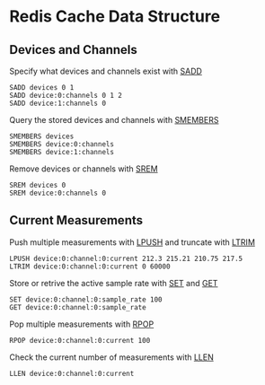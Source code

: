 # Redis Cache Data Structure

## Devices and Channels

Specify what devices and channels exist with [SADD](https://redis.io/commands/sadd)

    SADD devices 0 1
    SADD device:0:channels 0 1 2
    SADD device:1:channels 0

Query the stored devices and channels with [SMEMBERS](https://redis.io/commands/smembers)

    SMEMBERS devices
    SMEMBERS device:0:channels
    SMEMBERS device:1:channels

Remove devices or channels with [SREM](https://redis.io/commands/srem)

    SREM devices 0
    SREM device:0:channels 0

## Current Measurements

Push multiple measurements with [LPUSH](https://redis.io/commands/lpush) and truncate with [LTRIM](https://redis.io/commands/ltrim)

    LPUSH device:0:channel:0:current 212.3 215.21 210.75 217.5
    LTRIM device:0:channel:0:current 0 60000

Store or retrive the active sample rate with [SET](https://redis.io/commands/set) and [GET](https://redis.io/commands/get)

    SET device:0:channel:0:sample_rate 100
    GET device:0:channel:0:sample_rate

Pop multiple measurements with [RPOP](https://redis.io/commands/rpop)

    RPOP device:0:channel:0:current 100

Check the current number of measurements with [LLEN](https://redis.io/commands/llen)

    LLEN device:0:channel:0:current
